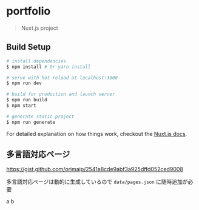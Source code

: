 # portfolio

> Nuxt.js project

## Build Setup

``` bash
# install dependencies
$ npm install # Or yarn install

# serve with hot reload at localhost:3000
$ npm run dev

# build for production and launch server
$ npm run build
$ npm start

# generate static project
$ npm run generate
```

For detailed explanation on how things work, checkout the [Nuxt.js docs](https://github.com/nuxt/nuxt.js).


## 多言語対応ページ

https://gist.github.com/orimajp/2541a8cde9abf3a925dffd052ced9008

多言語対応ページは動的に生成しているので `data/pages.json` に随時追加が必要

a
b

